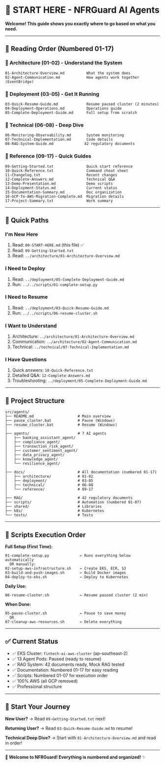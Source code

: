 # 🎯 START HERE - NFRGuard AI Agents

**Welcome! This guide shows you exactly where to go based on what you need.**

---

## 📖 **Reading Order (Numbered 01-17)**

### **📁 Architecture (01-02)** - Understand the System
```
01-Architecture-Overview.md          What the system does
02-Agent-Communication.md            How agents work together (EventBridge)
```

### **📁 Deployment (03-05)** - Get It Running
```
03-Quick-Resume-Guide.md             Resume paused cluster (2 minutes)
04-Deployment-Operations.md          Operations guide
05-Complete-Deployment-Guide.md      Full setup from scratch
```

### **📁 Technical (06-08)** - Deep Dive
```
06-Monitoring-Observability.md       System monitoring
07-Technical-Implementation.md       Code details
08-RAG-System-Guide.md              42 regulatory documents
```

### **📁 Reference (09-17)** - Quick Guides
```
09-Getting-Started.txt               Quick start reference
10-Quick-Reference.txt               Command cheat sheet
11-Changelog.txt                     Recent changes
12-Complete-Answers.md               Technical Q&A
13-Demo-Presentation.md              Demo scripts
14-Deployment-Status.md              Current status
15-Documentation-Summary.md          Doc organization
16-GCP-To-AWS-Migration-Complete.md  Migration details
17-Project-Summary.txt               Work summary
```

---

## 🚀 **Quick Paths**

### **I'm New Here**
1. Read: `00-START-HERE.md` (this file) ✅
2. Read: `09-Getting-Started.txt`
3. Read: `../architecture/01-Architecture-Overview.md`

### **I Need to Deploy**
1. Read: `../deployment/05-Complete-Deployment-Guide.md`
2. Run: `../../scripts/01-complete-setup.py`

### **I Need to Resume**
1. Read: `../deployment/03-Quick-Resume-Guide.md`
2. Run: `../../scripts/06-resume-cluster.sh`

### **I Want to Understand**
1. Architecture: `../architecture/01-Architecture-Overview.md`
2. Communication: `../architecture/02-Agent-Communication.md`
3. Technical: `../technical/07-Technical-Implementation.md`

### **I Have Questions**
1. Quick answers: `10-Quick-Reference.txt`
2. Detailed Q&A: `12-Complete-Answers.md`
3. Troubleshooting: `../deployment/05-Complete-Deployment-Guide.md`

---

## 📁 **Project Structure**

```
src/agents/
├── README.md                    # Main overview
├── pause_cluster.bat            # Pause (Windows)
├── resume_cluster.bat           # Resume (Windows)
│
├── agents/                      # 7 AI agents
│   ├── banking_assistant_agent/
│   ├── compliance_agent/
│   ├── transaction_risk_agent/
│   ├── customer_sentiment_agent/
│   ├── data_privacy_agent/
│   ├── knowledge_agent/
│   └── resilience_agent/
│
├── docs/                        # All documentation (numbered 01-17)
│   ├── architecture/            # 01-02
│   ├── deployment/              # 03-05
│   ├── technical/               # 06-08
│   └── reference/               # 09-17
│
├── RAG/                         # 42 regulatory documents
├── scripts/                     # Automation (numbered 01-07)
├── shared/                      # Libraries
├── k8s/                         # Kubernetes
└── tests/                       # Tests
```

---

## 🎯 **Scripts Execution Order**

**Full Setup (First Time):**
```
01-complete-setup.py              ← Runs everything below automatically
  OR manually:
02-setup-aws-infrastructure.sh    ← Create EKS, ECR, S3
03-build-and-push-images.sh       ← Build Docker images
04-deploy-to-eks.sh               ← Deploy to Kubernetes
```

**Daily Use:**
```
06-resume-cluster.sh              ← Resume paused cluster (2 min)
```

**When Done:**
```
05-pause-cluster.sh               ← Pause to save money
  OR
07-cleanup-aws-resources.sh       ← Delete everything
```

---

## ✅ **Current Status**

- ✅ EKS Cluster: `fintech-ai-aws-cluster` (ap-southeast-2)
- ✅ 13 Agent Pods: Paused (ready to resume)
- ✅ RAG System: 42 documents ready, Mock RAG tested
- ✅ Documentation: Numbered 01-17 for easy reading
- ✅ Scripts: Numbered 01-07 for execution order
- ✅ 100% AWS (all GCP removed)
- ✅ Professional structure

---

## 🌟 **Start Your Journey**

**New User?**
→ Read `09-Getting-Started.txt` next!

**Returning User?**
→ Read `03-Quick-Resume-Guide.md` to resume!

**Technical Deep Dive?**
→ Start with `01-Architecture-Overview.md` and read in order!

---

**🎊 Welcome to NFRGuard! Everything is numbered and organized!** ✨

